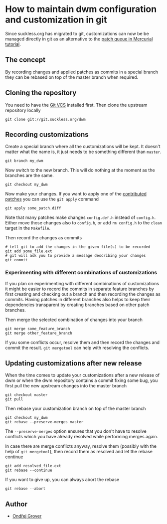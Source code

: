 # How to maintain dwm configuration and customization in git

Since suckless.org has migrated to git, customizations can now be be
managed directly in git as an alternative to the
[patch queue in Mercurial tutorial](//dwm.suckless.org/customisation/patch_queue).

## The concept

By recording changes and applied patches as commits in a special
branch they can be rebased on top of the master branch when required.

## Cloning the repository

You need to have the [Git VCS](http://git-scm.com/) installed first.
Then clone the upstream repository locally

	git clone git://git.suckless.org/dwm

## Recording customizations

Create a special branch where all the customizations will be kept. It
doesn't matter what the name is, it just needs to be something
different than `master`.

	git branch my_dwm

Now switch to the new branch. This will do nothing at the moment as
the branches are the same.

	git checkout my_dwm

Now make your changes. If you want to apply one of the
[contributed patches](//dwm.suckless.org/patches/) you can use
the `git apply` command

	git apply some_patch.diff

Note that many patches make changes `config.def.h` instead of `config.h`. Either
move those changes also to `config.h`, or add `rm config.h` to the
`clean` target in the `Makefile`.

Then record the changes as commits

	# tell git to add the changes in the given file(s) to be recorded
	git add some_file.ext
	# git will ask you to provide a message	describing your changes
	git commit

### Experimenting with different combinations of customizations

If you plan on experimenting with different combinations of
customizations it might be easier to record the commits in separate
feature branches by first creating and checking out a branch and then
recording the changes as commits. Having patches in different branches
also helps to keep their dependencies transparent by creating branches based
on other patch branches.

Then merge the selected combination of changes into your branch

	git merge some_feature_branch
	git merge other_feature_branch

If you some conflicts occur, resolve them and then record the changes
and commit the result. `git mergetool` can help with resolving the
conflicts.

## Updating customizations after new release

When the time comes to update your customizations after a new
release of dwm or when the dwm repository contains a commit fixing
some bug, you first pull the new upstream changes into the master
branch

	git checkout master
	git pull

Then rebase your customization branch on top of the master branch

	git checkout my_dwm
	git rebase --preserve-merges master

The `--preserve-merges` option ensures that you don't have to resolve
conflicts which you have already resolved while performing merges again.

In case there are merge conflicts anyway, resolve them (possibly with
the help of `git mergetool`), then record them as resolved and let the
rebase continue

	git add resolved_file.ext
	git rebase --continue

If you want to give up, you can always abort the rebase

	git rebase --abort

## Author

* [Ondřej Grover](mailto:ondrej.grover@gmail.com)
